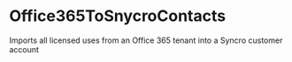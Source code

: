 # Office365ToSnycroContacts
Imports all licensed uses from an Office 365 tenant into a Syncro customer account
